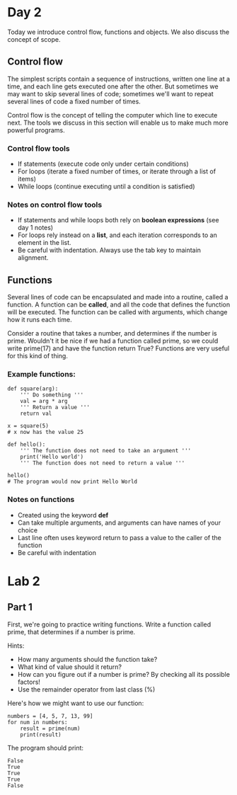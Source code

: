 # Day 2

Today we introduce control flow, functions and objects. We also discuss the concept of scope.

## Control flow

The simplest scripts contain a sequence of instructions, written one line at a time, and each line gets executed one after the other. But sometimes we may want to skip several lines of code; sometimes we'll want to repeat several lines of code a fixed number of times.

Control flow is the concept of telling the computer which line to execute next. The tools we discuss in this section will enable us to make much more powerful programs.

### Control flow tools

- If statements (execute code only under certain conditions)
- For loops (iterate a fixed number of times, or iterate through a list of items)
- While loops (continue executing until a condition is satisfied)

### Notes on control flow tools 
- If statements and while loops both rely on **boolean expressions** (see day 1 notes)
- For loops rely instead on a **list**, and each iteration corresponds to an element in the list.
- Be careful with indentation. Always use the tab key to maintain alignment.

## Functions

Several lines of code can be encapsulated and made into a routine, called a function. A function can be **called**, and all the code that defines the function will be executed. The function can be called with arguments, which change how it runs each time.

Consider a routine that takes a number, and determines if the number is prime. Wouldn't it be nice if we had a function called prime, so we could write  prime(17) and have the function return True? Functions are very useful for this kind of thing.

### Example functions:

    def square(arg):
        ''' Do something '''
        val = arg * arg
        ''' Return a value '''
        return val
    
    x = square(5)
    # x now has the value 25
    
    def hello():
        ''' The function does not need to take an argument '''
        print('Hello world')
        ''' The function does not need to return a value '''
    
    hello()
    # The program would now print Hello World

### Notes on functions

- Created using the keyword **def**
- Can take multiple arguments, and arguments can have names of your choice
- Last line often uses keyword return to pass a value to the caller of the function
- Be careful with indentation



# Lab 2

## Part 1

First, we're going to practice writing functions. Write a function called prime, that determines if a number is prime.

Hints:

- How many arguments should the function take?
- What kind of value should it return?
- How can you figure out if a number is prime? By checking all its possible factors!
- Use the remainder operator from last class (%)

Here's how we might want to use our function:

    numbers = [4, 5, 7, 13, 99]
    for num in numbers:
        result = prime(num)
        print(result)

The program should print:

    False
    True
    True
    True
    False